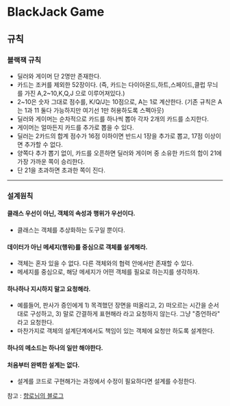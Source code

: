 # BlackJack Game

## 규칙

### 블랙잭 규칙
- 딜러와 게이머 단 2명만 존재한다.
- 카드는 조커를 제외한 52장이다. (즉, 카드는 다이아몬드,하트,스페이드,클럽 무늬를 가진 A,2~10,K,Q,J 으로 이루어져있다.)
- 2~10은 숫자 그대로 점수를, K/Q/J는 10점으로, A는 1로 계산한다. (기존 규칙은 A는 1과 11 둘다 가능하지만 여기선 1만 허용하도록 스펙아웃)
- 딜러와 게이머는 순차적으로 카드를 하나씩 뽑아 각자 2개의 카드를 소지한다.
- 게이머는 얼마든지 카드를 추가로 뽑을 수 있다.
- 딜러는 2카드의 합계 점수가 16점 이하이면 반드시 1장을 추가로 뽑고, 17점 이상이면 추가할 수 없다.
- 양쪽다 추가 뽑기 없이, 카드를 오픈하면 딜러와 게이머 중 소유한 카드의 합이 21에 가장 가까운 쪽이 승리한다.
- 단 21을 초과하면 초과한 쪽이 진다.

------

### 설계원칙
#### 클래스 우선이 아닌, 객체의 속성과 행위가 우선이다.
- 클래스는 객체를 추상화하는 도구일 뿐이다.

#### 데이터가 아닌 메세지(행위)를 중심으로 객체를 설계해라.
- 객체는 혼자 있을 수 없다. 다른 객체와의 협력 안에서만 존재할 수 있다.<br>
- 메세지를 중심으로, 해당 메세지가 어떤 객체를 필요로 하는지를 생각하자.

#### 하나하나 지시하지 말고 요청해라.
- 예를들어, 판사가 증인에게 1) 목격했던 장면을 떠올리고, 2) 떠오르는 시간을 순서대로 구성하고, 3) 말로 간결하게 표현해라 라고 요청하지 않는다. 그냥 "증언하라" 라고 요청한다.
- 마찬가지로 객체의 설계단계에서도 책임이 있는 객체에 요청만 하도록 설계한다.

#### 하나의 메소드는 하나의 일만 해야한다.

#### 처음부터 완벽한 설계는 없다.
- 설계를 코드로 구현해가는 과정에서 수정이 필요하다면 설계를 수정한다.


참고 : [향로님의 블로그](https://jojoldu.tistory.com/62)

